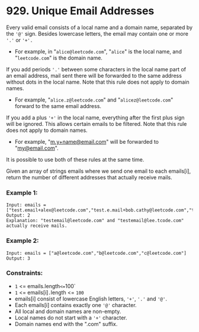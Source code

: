 # 929. Unique Email Addresses

Every valid email consists of a local name and a domain name, separated by the `'@'` sign. Besides lowercase letters, the email may contain one or more `'.'` or `'+'.`

- For example, in "`alice@leetcode.com`", "`alice`" is the local name, and "`leetcode.com`" is the domain name.

If you add periods `'.'` between some characters in the local name part of an email address, mail sent there will be forwarded to the same address without dots in the local name. Note that this rule does not apply to domain names.

- For example, "`alice.z@leetcode.com`" and "`alicez@leetcode.com`" forward to the same email address.

If you add a plus `'+'` in the local name, everything after the first plus sign will be ignored. This allows certain emails to be filtered. Note that this rule does not apply to domain names.

- For example, "m.y+name@email.com" will be forwarded to "my@email.com".

It is possible to use both of these rules at the same time.

Given an array of strings emails where we send one email to each emails[i], return the number of different addresses that actually receive mails.

### Example 1:

```
Input: emails = ["test.email+alex@leetcode.com","test.e.mail+bob.cathy@leetcode.com","testemail+david@lee.tcode.com"]
Output: 2
Explanation: "testemail@leetcode.com" and "testemail@lee.tcode.com" actually receive mails.
```

### Example 2:

```
Input: emails = ["a@leetcode.com","b@leetcode.com","c@leetcode.com"]
Output: 3
```

### Constraints:

- `1` <= emails.length` <= `100`
- `1` <= emails[i]`.`length <= `100`
- emails[i] consist of lowercase English letters, `'+'`, `'.'` and `'@'`.
- Each emails[i] contains exactly one `'@'` character.
- All local and domain names are non-empty.
- Local names do not start with a `'+'` character.
- Domain names end with the ".com" suffix.
